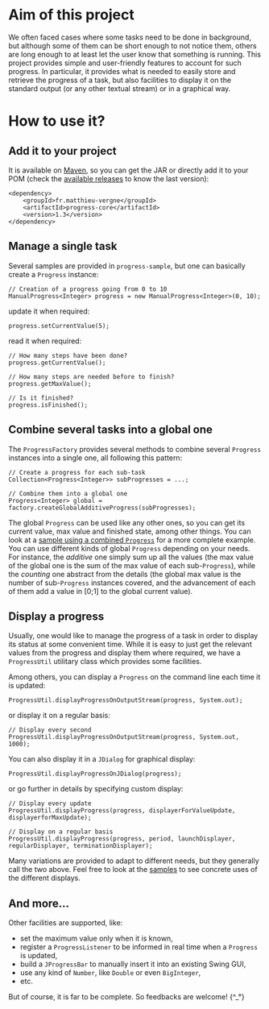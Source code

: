 # Aim of this project

We often faced cases where some tasks need to be done in background, but although some of them can be short enough to not notice them, others are long enough to at least let the user know that something is running. This project provides simple and user-friendly features to account for such progress. In particular, it provides what is needed to easily store and retrieve the progress of a task, but also facilities to display it on the standard output (or any other textual stream) or in a graphical way.

# How to use it?

## Add it to your project

It is available on [Maven](http://search.maven.org/#search|ga|1|a%3A%22progress-core%22%20g%3A%22fr.matthieu-vergne%22), so you can get the JAR or directly add it to your POM (check the [available releases](https://github.com/matthieu-vergne/Progress/releases) to know the last version):
```
<dependency>
    <groupId>fr.matthieu-vergne</groupId>
    <artifactId>progress-core</artifactId>
    <version>1.3</version>
</dependency>
```

## Manage a single task

Several samples are provided in `progress-sample`, but one can basically create a `Progress` instance:
```
// Creation of a progress going from 0 to 10
ManualProgress<Integer> progress = new ManualProgress<Integer>(0, 10);
```
update it when required:
```
progress.setCurrentValue(5);
```
read it when required:
```
// How many steps have been done?
progress.getCurrentValue();

// How many steps are needed before to finish?
progress.getMaxValue();

// Is it finished?
progress.isFinished();
```

## Combine several tasks into a global one

The `ProgressFactory` provides several methods to combine several `Progress` instances into a single one, all following this pattern:
```
// Create a progress for each sub-task
Collection<Progress<Integer>> subProgresses = ...;

// Combine them into a global one
Progress<Integer> global = factory.createGlobalAdditiveProgress(subProgresses);
```

The global `Progress` can be used like any other ones, so you can get its current value, max value and finished state, among other things. You can look at a [sample using a combined `Progress`](https://github.com/matthieu-vergne/Progress/blob/master/progress-samples/src/main/java/fr/vergne/progress/sample/CombinedSampleOnParallelTasks.java) for a more complete example. You can use different kinds of global `Progress` depending on your needs. For instance, the *additive* one simply sum up all the values (the max value of the global one is the sum of the max value of each sub-`Progress`), while the *counting* one abstract from the details (the global max value is the number of sub-`Progress` instances covered, and the advancement of each of them add a value in [0;1] to the global current value).

## Display a progress

Usually, one would like to manage the progress of a task in order to display its status at some convenient time. While it is easy to just get the relevant values from the progress and display them where required, we have a `ProgressUtil` utilitary class which provides some facilities.

Among others, you can display a `Progress` on the command line each time it is updated:
```
ProgressUtil.displayProgressOnOutputStream(progress, System.out);
```
or display it on a regular basis:
```
// Display every second
ProgressUtil.displayProgressOnOutputStream(progress, System.out, 1000);
```

You can also display it in a `JDialog` for graphical display:
```
ProgressUtil.displayProgressOnJDialog(progress);
```
or go further in details by specifying custom display:
```
// Display every update
ProgressUtil.displayProgress(progress, displayerForValueUpdate, displayerforMaxUpdate);

// Display on a regular basis
ProgressUtil.displayProgress(progress, period, launchDisplayer, regularDisplayer, terminationDisplayer);
```

Many variations are provided to adapt to different needs, but they generally call the two above. Feel free to look at the [samples](https://github.com/matthieu-vergne/Progress/tree/master/progress-samples/src/main/java/fr/vergne/progress/sample) to see concrete uses of the different displays.

## And more...

Other facilities are supported, like:
- set the maximum value only when it is known,
- register a `ProgressListener` to be informed in real time when a `Progress` is updated,
- build a `JProgressBar` to manually insert it into an existing Swing GUI,
- use any kind of `Number`, like `Double` or even `BigInteger`,
- etc.

But of course, it is far to be complete. So feedbacks are welcome! {^_°}
